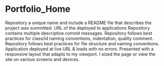 # Portfolio_Home
Repository a unique name and include a README file that describes the project was summitted.
URL of the deployed to applications
Repository contains multiple descriptive commit messages.
Repository follows best practices for class/id naming conventions, indentation, quality comment.
Repository follows best practices for file structure and naming conventions.
Application deployed at live URL & loads with no errors.
Presented with a responsive layout that adapts to my viewport.
I sized the page or view the site on various screens and devices.
